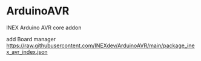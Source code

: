 # ArduinoAVR
INEX Arduino AVR core addon

add Board manager
https://raw.githubusercontent.com/INEXdev/ArduinoAVR/main/package_inex_avr_index.json

